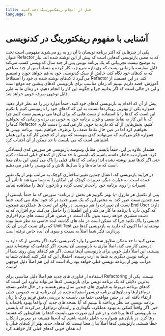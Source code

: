 ```yaml
---
title: قبل از انجام ریفکتورینگ دقت کنید
language: fa
---
```


# آشنایی با مفهوم ریفکتورینگ در کدنویسی

یکی از چیزهایی که اکثر برنامه نویسان با آن رو به رو می‌شوند مفهومی است تحت عنوان Refactor که به معنی بازنویسی کدهایی است که پیش از این نوشته شده اند. نیاز به توضیح نیست تجربیاتی که یک برنامه نویس پس از چند سال کدنویسی کسب می‌کند قابل مقایسه با زمانی نیست که وی تازه شروع به کار کرده و مسلماً پس از چند صباحی که به کدهای خود نگاه کند، حالش از سبک کدنویسی خود به هم خواهد خورد و تصمیم می‌گیرد تا کدهای نوشته شده ی خود را اصطلاحاً Refactor کند. در این قسمت از آموزش، قصد داریم ببینیم که زمان مناسب برای بازنویسی کدهای پیشین چه موقع است و این در حالی است که اگر بدانیم چرا و چگونه این کار را انجام دهیم، در زمان ما به طرز قابل توجهی صرفه جویی خواهد شد.

پیش از آن که اقدام به بازنویسی کدهای خود کنید، حتماً موارد زیر را مد نظر قرار دهید: همواره یکی از بهترین رویکردها نسبت به این که کدهای خود را بازنویسی کنیم یا نکنیم این است که کدها را با استفاده از تست هایی که برای آن‌ها می نویسیم تست کنیم چرا که با این کار به نقاط ضعف و قوت برنامه خود به خوبی پی برده و زمانی که بخواهیم کدها را Refactor کنیم، بخش‌هایی از کد که دارند به خوبی کار می‌کنند را دست کاری نخواهیم کرد اما در عین حال نقاط ضعف را برطرف خواهیم نمود. برنامه نویس ها همواره فکر می‌کنند که می‌توانند کدی بنویسند که بهتر از کد فعلی کار کند و این همان اشتباهی است که می بایست تا حد ممکن از آن اجتناب کرد.

هشدار علاوه بر این، حتماً بایستی مقابل وسوسه بازنویسی هر سورس کدی ایستادگی کرد. همواره به خاطر داشته باشیم که بایستی تا حد ممکن از کدهای قبلی استفاده کنیم حتی اگر کدها تمیز نوشته نشده اند! زمانی که کدهای قبلی را پاک می کنیم، این بدان معنا است که ما ماه ها و یا سال‌ها تلاش و کدنویسی را هدر می دهیم.

در فرایند بازنویسی کد، اعمال چندین تغییر ساختاری کوچک به مراتب بهتر از یک تغییر عمده است. به عبارت دیگر، تغییرات کوچک این امکان را به شما می‌دهند تا تأثیر آن تغییرات را روی برنامه خود راحت‌تر تست کرده و بازخورد آن‌ها را مشاهده نمایید.

پس از تکمیل هر ماژول -یا بهتر بگوییم هر بخش از برنامه- سورس کد ما حتماً بایستی از سد چندین تست عبور کند. به محض این که یک تغییر جدید در کد خود ایجاد می کنید، حتماً تست آن تغییرات را هم بنویسید. در‌ واقع این تست ها عملکردی همچون End User دارند که گویی دارد با برنامه ما کار می‌کند و این اطمینان را حاصل می‌کنند نرم افزاری که به دست مشتری خواهد رسید بدون باگ است. در ضمن، هرگز تست های نرم افزاری قدیمی را پاک نکنید چرا که ممکن است در ماه های گذشته ایده خاصی مد نظر شما بوده که برای تست کردن آن یک Unit Test نوشته‌اید اما اکنون که دارید به بازنویسی کدها می پردازید، فکر شما اصلاً به سمت و سوی آن ایده خاص نرفته است.

سعی کنید تا حد ممکن سلایق شخصی را وارد کدنویسی نکنید. اگر بخشی از کد دارد به درستی کار می کند، اصلاً نیازی به بازنویسی آن نیست. اگر کدهایی که نوشته‌اید تمیز نیستند، این اصلاً دلیل خوبی برای بازنویسی آن‌ها نیست. اگر هم کدهای پیش روی شما از برنامه نویس دیگری به شما به ارث رسیده، احتمال این که فکر کنید کدهای شما به مراتب بهتر از برنامه نویسی قبلی خواهد بود زیاد است که این هم اصلاً دلیل موجهی نیست!

استفاده از فناوری های جدید هم اصلاً دلیل مناسبی برای Refactoring نیست. یکی از بدترین دلایلی که یک برنامه نویس برای بازنویسی کدها می‌تواند بیاورد این است که کدهای برنامه مربوط به فناوری های چندین سال پیش هستند و در حال حاضر نسخه نرم‌افزارها و زبان‌های برنامه نویسی استفاده شده در آن برنامه ی به‌ خصوص خیلی ارتقاء یافته اند. در چنین مواقعی حتماً می بایست به بررسی دقیق فریم ورک یا زبان برنامه نویسی مد نظر پرداخته تا ببینیم که آیا نسخه های جدید آن واقعاً بهبود یافته‌اند یا خیر. اگر واقعاً کمکی به بهبود عملکرد، نگهداری و راندمان نرم‌افزار می‌کردند که بایستی به بازنویسی کدها پرداخت و در غیر این صورت می بایست کدها را همان‌طور که هستند رها کرد. در پایان هم همواره به خاطر داشته باشید که آدم‌ها همیشه در معرض ارتکاب خطا هستند. بازنویسی کدها اصلاً بدان معنا نیست که کدهای جدید بهتر از کدهای قبلی یا به همان خوبی کدهای قبلی کار خواهند کرد!
